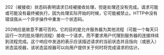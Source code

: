 202（被接收）状态码表明请求已经被接收处理，但是处理还没有完成。请求可能或可能没有最终被执行，因为处理实际开始的时候，它可能被禁止。HTTP中没有错误我从一个异步操作中重发一个状态码。

202响应是故意不置可否的。它的目的是允许服务器为其他流程（可能一个每天只运行一次的批处理的流程）接收一个请求，而不要求用户代理到服务器的连接持续到流程完成。这个响应中发送的表示应该描述请求的当前状态并且指向（或嵌入）状态监视器，该状态监视器可以向用户提供关于何时将完成请求的估计。